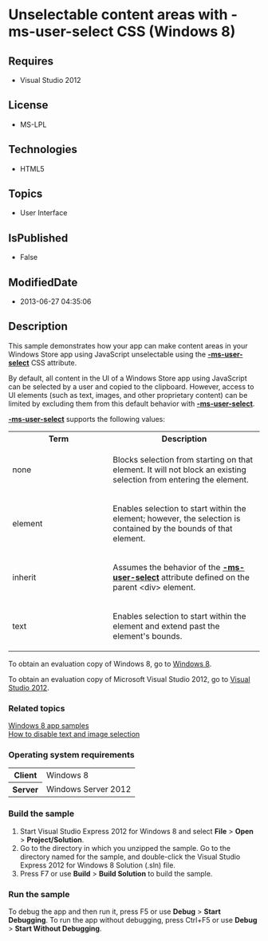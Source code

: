 # Unselectable content areas with -ms-user-select CSS (Windows 8)
## Requires
* Visual Studio 2012
## License
* MS-LPL
## Technologies
* HTML5
## Topics
* User Interface
## IsPublished
* False
## ModifiedDate
* 2013-06-27 04:35:06
## Description

<div id="mainSection">
<p>This sample demonstrates how your app can make content areas in your Windows Store app using JavaScript unselectable using the
<a href="http://msdn.microsoft.com/library/windows/apps/hh779846"><b>-ms-user-select</b></a> CSS attribute.
</p>
<p>By default, all content in the UI of a Windows Store app using JavaScript can be selected by a user and copied to the clipboard. However, access to UI elements (such as text, images, and other proprietary content) can be limited by excluding them from this
 default behavior with <a href="http://msdn.microsoft.com/library/windows/apps/hh779846">
<b>-ms-user-select</b></a>. </p>
<p><a href="http://msdn.microsoft.com/library/windows/apps/hh779846"><b>-ms-user-select</b></a> supports the following values:</p>
<p>
<table>
<tbody>
<tr>
<th>Term</th>
<th>Description</th>
</tr>
<tr>
<td width="40%">
<p>none</p>
</td>
<td width="60%">
<p>Blocks selection from starting on that element. It will not block an existing selection from entering the element.</p>
</td>
</tr>
<tr>
<td width="40%">
<p>element</p>
</td>
<td width="60%">
<p>Enables selection to start within the element; however, the selection is contained by the bounds of that element.</p>
</td>
</tr>
<tr>
<td width="40%">
<p>inherit</p>
</td>
<td width="60%">
<p>Assumes the behavior of the <a href="http://msdn.microsoft.com/library/windows/apps/hh779846">
<b>-ms-user-select</b></a> attribute defined on the parent &lt;div&gt; element.</p>
</td>
</tr>
<tr>
<td width="40%">
<p>text</p>
</td>
<td width="60%">
<p>Enables selection to start within the element and extend past the element's bounds.
</p>
</td>
</tr>
</tbody>
</table>
</p>
<p>To obtain an evaluation copy of Windows&nbsp;8, go to <a href="http://go.microsoft.com/fwlink/p/?linkid=241655">
Windows&nbsp;8</a>. </p>
<p>To obtain an evaluation copy of Microsoft Visual Studio&nbsp;2012, go to <a href="http://go.microsoft.com/fwlink/p/?linkid=241656">
Visual Studio&nbsp;2012</a>. </p>
<h3><a id="related_topics"></a>Related topics</h3>
<dl><dt><a href="http://go.microsoft.com/fwlink/p/?LinkID=227694">Windows 8 app samples</a>
</dt><dt><a href="http://go.microsoft.com/fwlink/?LinkID=272182">How to disable text and image selection</a>
</dt></dl>
<h3>Operating system requirements</h3>
<table>
<tbody>
<tr>
<th>Client</th>
<td><dt>Windows&nbsp;8 </dt></td>
</tr>
<tr>
<th>Server</th>
<td><dt>Windows Server&nbsp;2012 </dt></td>
</tr>
</tbody>
</table>
<h3>Build the sample</h3>
<p></p>
<ol>
<li>Start Visual Studio Express&nbsp;2012 for Windows&nbsp;8 and select <b>File</b> &gt; <b>
Open</b> &gt; <b>Project/Solution</b>. </li><li>Go to the directory in which you unzipped the sample. Go to the directory named for the sample, and double-click the Visual Studio Express&nbsp;2012 for Windows&nbsp;8 Solution (.sln) file.
</li><li>Press F7 or use <b>Build</b> &gt; <b>Build Solution</b> to build the sample. </li></ol>
<p></p>
<h3>Run the sample</h3>
<p>To debug the app and then run it, press F5 or use <b>Debug</b> &gt; <b>Start Debugging</b>. To run the app without debugging, press Ctrl&#43;F5 or use
<b>Debug</b> &gt; <b>Start Without Debugging</b>. </p>
</div>
